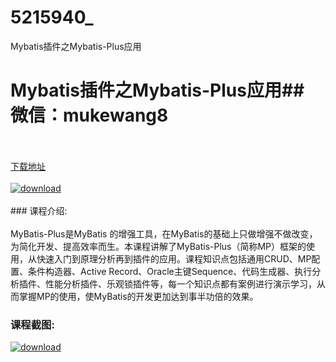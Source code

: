 # 5215940_
Mybatis插件之Mybatis-Plus应用
# Mybatis插件之Mybatis-Plus应用## 微信：mukewang8
<br/></br>[下载地址](http://www.36tz.cn/article/5215940 "下载地址")
<br/></br>[![download](http://36tz.cn/muke_img/2020_10_2-96-300x183.png "下载地址")](http://www.36tz.cn/article/5215940 "下载地址")
<br/></br>### 课程介绍:<br/></br>MyBatis-Plus是MyBatis 的增强工具，在MyBatis的基础上只做增强不做改变，为简化开发、提高效率而生。本课程讲解了MyBatis-Plus（简称MP）框架的使用，从快速入门到原理分析再到插件的应用。课程知识点包括通用CRUD、MP配置、条件构造器、Active Record、Oracle主键Sequence、代码生成器、执行分析插件、性能分析插件、乐观锁插件等，每一个知识点都有案例进行演示学习，从而掌握MP的使用，使MyBatis的开发更加达到事半功倍的效果。

### 课程截图:
[![download](http://36tz.cn/muke_img/2020_10_1-103.png "下载地址")](http://www.36tz.cn/article/5215940 "下载地址")
